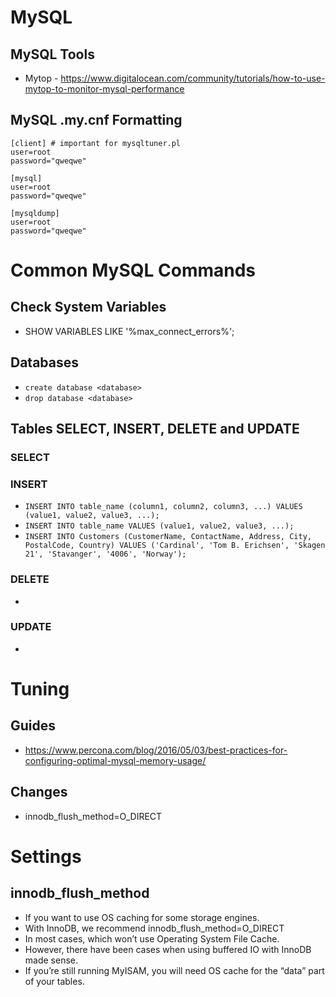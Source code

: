 # MySQL

## MySQL Tools
* Mytop - https://www.digitalocean.com/community/tutorials/how-to-use-mytop-to-monitor-mysql-performance

## MySQL .my.cnf Formatting
```
[client] # important for mysqltuner.pl
user=root
password="qweqwe"

[mysql]
user=root
password="qweqwe"

[mysqldump]
user=root
password="qweqwe"
```

# Common MySQL Commands
## Check System Variables
* SHOW VARIABLES LIKE '%max_connect_errors%';

## Databases
* ```create database <database>```
* ```drop database <database>```

## Tables SELECT, INSERT, DELETE and UPDATE
### SELECT
### INSERT
* ```INSERT INTO table_name (column1, column2, column3, ...) VALUES (value1, value2, value3, ...);```
* ```INSERT INTO table_name VALUES (value1, value2, value3, ...);```
* ```INSERT INTO Customers (CustomerName, ContactName, Address, City, PostalCode, Country) VALUES ('Cardinal', 'Tom B. Erichsen', 'Skagen 21', 'Stavanger', '4006', 'Norway');```

### DELETE
*

### UPDATE
*

# Tuning
## Guides
* https://www.percona.com/blog/2016/05/03/best-practices-for-configuring-optimal-mysql-memory-usage/

## Changes
* innodb_flush_method=O_DIRECT

# Settings
## innodb_flush_method
* If you want to use OS caching for some storage engines. 
* With InnoDB, we recommend innodb_flush_method=O_DIRECT
* In most cases, which won’t use Operating System File Cache. 
* However, there have been cases when using buffered IO with InnoDB made sense. 
* If you’re still running MyISAM, you will need OS cache for the “data” part of your tables.
